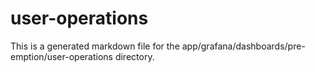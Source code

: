 # user-operations
This is a generated markdown file for the app/grafana/dashboards/pre-emption/user-operations directory.
